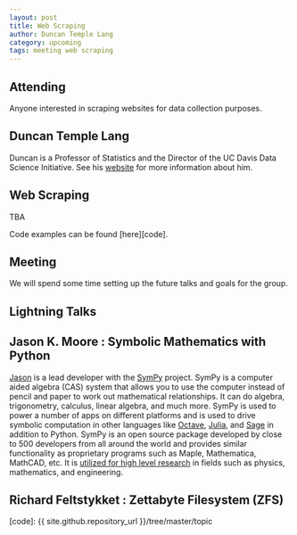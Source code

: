 ```yaml
---
layout: post
title: Web Scraping
author: Duncan Temple Lang
category: upcoming
tags: meeting web scraping
---
```


## Attending

Anyone interested in scraping websites for data collection purposes.

## Duncan Temple Lang

Duncan is a Professor of Statistics and the Director of the UC Davis Data
Science Initiative. See his [website](http://www.stat.ucdavis.edu/~duncan) for
more information about him.

## Web Scraping

TBA

Code examples can be found [here][code].

## Meeting

We will spend some time setting up the future talks and goals for the group.

## Lightning Talks

## Jason K. Moore : Symbolic Mathematics with Python

[Jason](http://moorepants.info) is a lead developer with the [SymPy](http://sympy.org) project. SymPy is a computer aided algebra (CAS) system that allows you to use the computer instead of pencil and paper to work out mathematical relationships. It can do algebra, trigonometry, calculus, linear algebra, and much more. SymPy is used to power a number of apps on different platforms and is used to drive symbolic computation in other languages like [Octave](https://github.com/cbm755/octsympy), [Julia](https://github.com/jverzani/SymPy.jl), and [Sage](http://www.sagemath.org/) in addition to Python. SymPy is an open source package developed by close to 500 developers from all around the world and provides similar functionality as proprietary programs such as Maple, Mathematica, MathCAD, etc. It is [utilized for high level research](http://depsy.org/package/python/sympy) in fields such as physics, mathematics, and engineering.

## Richard Feltstykket : Zettabyte Filesystem (ZFS)

[code]: {{ site.github.repository_url }}/tree/master/topic
